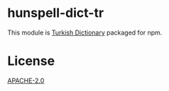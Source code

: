 # hunspell-dict-tr

This module is [Turkish Dictionary](https://code.google.com/archive/p/tr-spell/) packaged for npm.

# License

[APACHE-2.0](https://code.google.com/archive/p/tr-spell/)